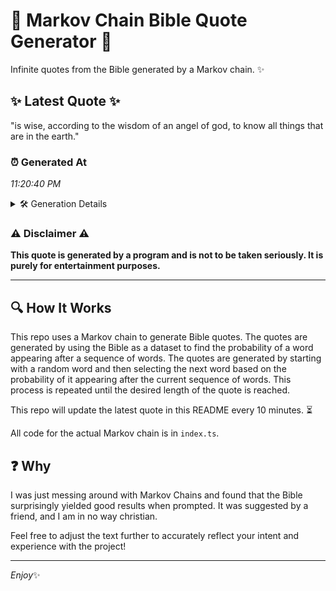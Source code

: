 # 📖 Markov Chain Bible Quote Generator 📖

Infinite quotes from the Bible generated by a Markov chain. ✨

## ✨ Latest Quote ✨
"is wise, according to the wisdom of an angel of god, to know all things that are in the earth."

### ⏰ Generated At
*11:20:40 PM*

<details>
    <summary>🛠️ Generation Details</summary>
    <p>
        <strong>🌱 Seed:</strong> is<br>
        <strong>🔄 Iterations:</strong> 19<br>
        <strong>📜 Context History:</strong><br>[ is ]: wise,<br>[ is, wise, ]: according<br>[ is, wise,, according ]: to<br>[ is, wise,, according, to ]: the<br>[ is, wise,, according, to, the ]: wisdom<br>[ is, wise,, according, to, the, wisdom ]: of<br>[ wise,, according, to, the, wisdom, of ]: an<br>[ according, to, the, wisdom, of, an ]: angel<br>[ to, the, wisdom, of, an, angel ]: of<br>[ the, wisdom, of, an, angel, of ]: god,<br>[ wisdom, of, an, angel, of, god, ]: to<br>[ of, an, angel, of, god,, to ]: know<br>[ an, angel, of, god,, to, know ]: all<br>[ angel, of, god,, to, know, all ]: things<br>[ of, god,, to, know, all, things ]: that<br>[ god,, to, know, all, things, that ]: are<br>[ to, know, all, things, that, are ]: in<br>[ know, all, things, that, are, in ]: the<br>[ all, things, that, are, in, the ]: earth.<br>
    </p>
</details>

### ⚠️ Disclaimer ⚠️
**This quote is generated by a program and is not to be taken seriously. It is purely for entertainment purposes.**

---

## 🔍 How It Works

This repo uses a Markov chain to generate Bible quotes. The quotes are generated by using the Bible as a dataset to find the probability of a word appearing after a sequence of words. The quotes are generated by starting with a random word and then selecting the next word based on the probability of it appearing after the current sequence of words. This process is repeated until the desired length of the quote is reached.

This repo will update the latest quote in this README every 10 minutes. ⏳

All code for the actual Markov chain is in `index.ts`.

## ❓ Why

I was just messing around with Markov Chains and found that the Bible surprisingly yielded good results when prompted. 
It was suggested by a friend, and I am in no way christian.

Feel free to adjust the text further to accurately reflect your intent and experience with the project!

---

*Enjoy*✨
